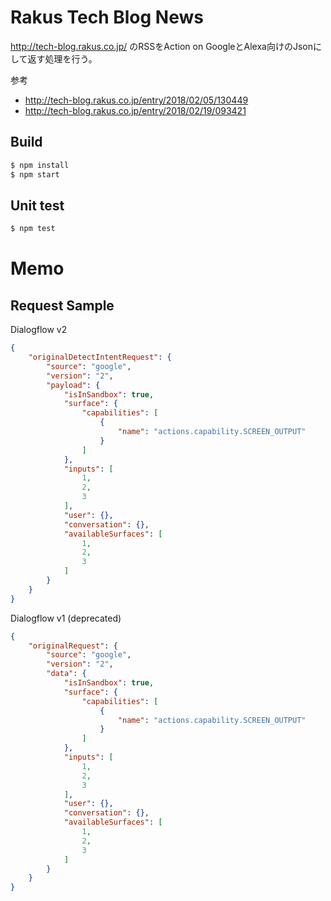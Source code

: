 
# Rakus Tech Blog News

http://tech-blog.rakus.co.jp/ のRSSをAction on GoogleとAlexa向けのJsonにして返す処理を行う。  

参考 

- http://tech-blog.rakus.co.jp/entry/2018/02/05/130449
- http://tech-blog.rakus.co.jp/entry/2018/02/19/093421

## Build

``` sh
$ npm install
$ npm start
```

## Unit test

``` sh
$ npm test
```

# Memo

## Request Sample

Dialogflow v2 

``` Json
{
    "originalDetectIntentRequest": {
        "source": "google",
        "version": "2",
        "payload": {
            "isInSandbox": true,
            "surface": {
                "capabilities": [
                    {
                        "name": "actions.capability.SCREEN_OUTPUT"
                    }
                ]
            },
            "inputs": [
                1,
                2,
                3
            ],
            "user": {},
            "conversation": {},
            "availableSurfaces": [
                1,
                2,
                3
            ]
        }
    }
}
```

Dialogflow v1 (deprecated)

``` Json
{
    "originalRequest": {
        "source": "google",
        "version": "2",
        "data": {
            "isInSandbox": true,
            "surface": {
                "capabilities": [
                    {
                        "name": "actions.capability.SCREEN_OUTPUT"
                    }
                ]
            },
            "inputs": [
                1,
                2,
                3
            ],
            "user": {},
            "conversation": {},
            "availableSurfaces": [
                1,
                2,
                3
            ]
        }
    }
}
```






